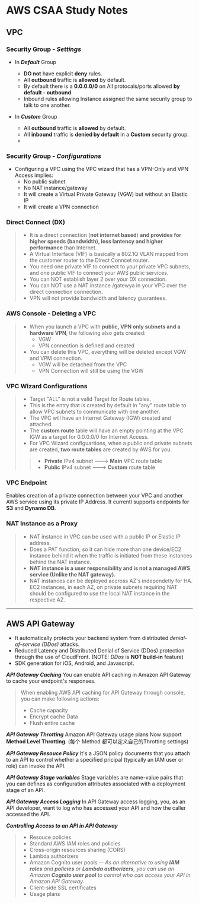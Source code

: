 # AWS CSAA Study Notes

## VPC

### Security Group - _Settings_
+ In _**Default**_ Group
  - **DO not**  have explicit **deny** rules.
  - All **outbound** traffic is **allowed** by default.
  - By default there is a **0.0.0.0/0** on All protocals/ports allowed **by default - outbound**.
  - Inbound rules allowing Instance assigned the same security group to talk to one another.

+ In _**Custom**_ Group
  + All **outbound** traffic is **allowed** by default.
  + All **inbound** traffic is **denied by default** in a **Custom** security group.
  + 

### Security Group - _Configurations_
+ Configuring a VPC using the VPC wizard that has a VPN-Only and VPN Access implies:
  + No public subnet
  + No NAT instance/gateway
  + It will create a Virtual Private Gateway (VGW) but without an Elastic IP
  + It will create a VPN connection

### Direct Connect (DX)
> + It is a direct connection (**not internet based**) **and provides for higher speeds (bandwidth), less lantency and higher performance** than Internet.
> + A Virtual Interface (VIF) is basically a 802.1Q VLAN mapped from the customer router to the Direct Conncet router.
> + You need one private VIF to connect to your private VPC subnets, and one public VIF to connect your AWS public services.
> + You can NOT establish layer 2 over your DX connection.
> + You can NOT use a NAT instance /gatewya in your VPC over the direct connection connection.
> + VPN will not provide bandwidth and latency guarantees.

### AWS Console - Deleting a VPC
> + When you launch a VPC with **public, VPN only subnets and a hardware VPN**, the following also gets created:
>   + VGW
>   + VPN connection is defined and created
> + You can delete this VPC, everything will be deleted except VGW and VPM connection.
>   + VGW will be detached from the VPC
>   + VPN Connection will still be using the VGW

### VPC Wizard Configurations
> + Target "ALL" is not a valid Target for Route tables.
> + This is the entry that is created by default in "any" route table to allow VPC subnets to communicate with one another.
> + The VPC will have an Internet Gateway (IGW) created and attached.
> + The **custom route** table will have an empty pointing at the VPC IGW as a target for 0.0.0.0/0 for Internet Access.
> + For VPC Wizard configuartions, when a public and private subnets are created, **two route tables** are created by AWS for you.
  >>  - **Private** IPv4 subnet ---> **Main** VPC route table
  >>  - **Public** IPv4 subnet ---> **Custom** route table


### **VPC Endpoint**
Enables creation of a private connection between your VPC and another AWS service using its private IP Address. It currentl supports endpoints for **S3** and **Dynamo DB**.

### NAT Instance as a Proxy
> + NAT instance in VPC can be used with a public IP or Elastic IP address.
> + Does a PAT function, so it can hide more than one device/EC2 instance behind it when the traffic is initiated from these instances behind the NAT instance.
> + **NAT instance is a user responsibility and is not a managed AWS service (Unlike the NAT gateway).**
> + NAT instances can be deployed accross AZ's independetly for HA. EC2 instances, in each AZ, on private subnets requiring NAT should be configured to use the local NAT instance in the respective AZ.


***
## AWS API Gateway
+ It automatically protects your backend system from distributed _denial-of-service (DDos)_ attacks.
+ Reduced Latency and Distributed Denial of Service (DDos) protection through the use of CloudFront. (NOTE: _DDos_ is **NOT build-in** feature)
+ SDK generation for iOS, Android, and Javascript.

_**API Gateway Caching**_
You can enable API caching in Amazon API Gateway to cache your endpoint's responses.
> When enabling AWS API caching for API Gateway through console, you can make following actions:
> + Cache capacity
> + Encrypt cache Data
> + Flush entire cache

_**API Gateway Throtting**_
Amazon API Gateway usage plans Now support **Method Level Throtting**. (每个 Method 都可以定义自己的Throtting settings)

_**API Gateway Resouce Policy**_
It's a JSON policy documents that you attach to an API to control whether a specified pricipal (typically an IAM user or role) can invoke the API.

_**API Gateway Stage variables**_
Stage variables are name-value pairs that you can defines as configuration attributes associated with a deployment stage of an API.

_**API Gateway Access Logging**_
In API Gateway access logging, you, as an API developer, want to log who has accessed your API and how the caller accessed the API.

_**Controlling Access to an API in API Gateway**_
> + Resouce policies
> + Standard AWS IAM roles and policies
> + Cross-origin resources sharing (CORS)
> + Lambda authorizers
> + Amazon Cognito user pools -- _As an alternative to using **IAM roles** and **policies** or **Lambda authorizers**, you can use an Amazon **Cognito user pool** to control who can access your API in Amazon API Gateway._
> + Client-side SSL certificates
> + Usage plans


